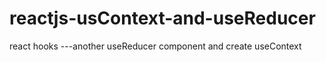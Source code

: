 # reactjs-usContext-and-useReducer
react hooks ---another useReducer component and create useContext

